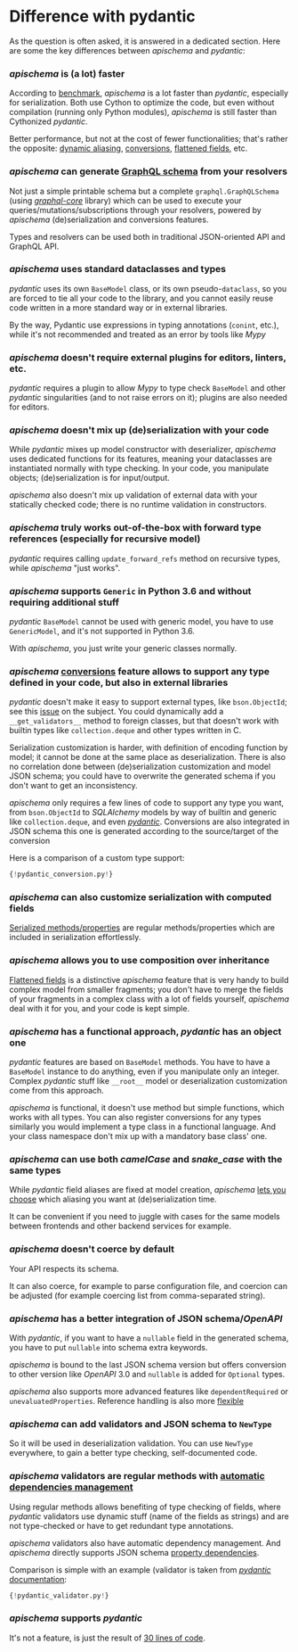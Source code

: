 # Difference with pydantic

As the question is often asked, it is answered in a dedicated section. Here are some the key differences between *apischema* and *pydantic*:

### *apischema* is (a lot) faster

According to [benchmark](performance_and_benchmark.md), *apischema* is a lot faster than *pydantic*, especially for serialization. Both use Cython to optimize the code, but even without compilation (running only Python modules), *apischema* is still faster than Cythonized *pydantic*.

Better performance, but not at the cost of fewer functionalities; that's rather the opposite: [dynamic aliasing](json_schema.md#dynamic-aliasing-and-default-aliaser), [conversions](conversions.md), [flattened fields](data_model.md#composition-over-inheritance---composed-dataclasses-flattening), etc.

### *apischema* can generate [GraphQL schema](graphql/overview.md) from your resolvers

Not just a simple printable schema but a complete `graphql.GraphQLSchema` (using [*graphql-core*](https://github.com/graphql-python/graphql-core/) library) which can be used to execute your queries/mutations/subscriptions through your resolvers, powered by *apischema* (de)serialization and conversions features.

Types and resolvers can be used both in traditional JSON-oriented API and GraphQL API.

### *apischema* uses standard dataclasses and types

*pydantic* uses its own `BaseModel` class, or its own pseudo-`dataclass`, so you are forced to tie all your code to the library, and you cannot easily reuse code written in a more standard way or in external libraries.

By the way, Pydantic use expressions in typing annotations (`conint`, etc.), while it's not recommended and treated as an error by tools like *Mypy*

### *apischema* doesn't require external plugins for editors, linters, etc.

*pydantic* requires a plugin to allow *Mypy* to type check `BaseModel` and other *pydantic* singularities (and to not raise errors on it); plugins are also needed for editors.

### *apischema* doesn't mix up (de)serialization with your code

While *pydantic* mixes up model constructor with deserializer, *apischema* uses dedicated functions for its features, meaning your dataclasses are instantiated normally with type checking. In your code, you manipulate objects; (de)serialization is for input/output.

*apischema* also doesn't mix up validation of external data with your statically checked code; there is no runtime validation in constructors.

### *apischema* truly works out-of-the-box with forward type references (especially for recursive model)

*pydantic* requires calling `update_forward_refs` method on recursive types, while *apischema* "just works".

### *apischema* supports `Generic` in Python 3.6 and without requiring additional stuff

*pydantic* `BaseModel` cannot be used with generic model, you have to use `GenericModel`, and it's not supported in Python 3.6.

With *apischema*, you just write your generic classes normally. 

### *apischema* [conversions](conversions.md) feature allows to support any type defined in your code, but also in external libraries

*pydantic* doesn't make it easy to support external types, like `bson.ObjectId`; see this [issue](https://github.com/tiangolo/fastapi/issues/68) on the subject. You could dynamically add a `__get_validators__` method to foreign classes, but that doesn't work with builtin types like `collection.deque` and other types written in C.

Serialization customization is harder, with definition of encoding function by model; it cannot be done at the same place as deserialization. There is also no correlation done between (de)serialization customization and model JSON schema; you could have to overwrite the generated schema if you don't want to get an inconsistency.

*apischema* only requires a few lines of code to support any type you want, from `bson.ObjectId` to *SQLAlchemy* models by way of builtin and generic like `collection.deque`, and even [*pydantic*](#apischema-supports-pydantic). Conversions are also integrated in JSON schema this one is generated according to the source/target of the conversion

Here is a comparison of a custom type support:

```python
{!pydantic_conversion.py!}
```

### *apischema* can also customize serialization with computed fields

[Serialized methods/properties](de_serialization.md#serialized-methodsproperties) are regular methods/properties which are included in serialization effortlessly.

### *apischema* allows you to use composition over inheritance

[Flattened fields](data_model.md#composition-over-inheritance---composed-dataclasses-flattening) is a distinctive *apischema* feature that is very handy to build complex model from smaller fragments; you don't have to merge the fields of your fragments in a complex class with a lot of fields yourself, *apischema* deal with it for you, and your code is kept simple.

### *apischema* has a functional approach, *pydantic* has an object one

*pydantic* features are based on `BaseModel` methods. You have to have a `BaseModel` instance to do anything, even if you manipulate only an integer. Complex *pydantic* stuff like `__root__` model or deserialization customization come from this approach.

*apischema* is functional, it doesn't use method but simple functions, which works with all types. You can also register conversions for any types similarly you would implement a type class in a functional language. And your class namespace don't mix up with a mandatory base class' one.

### *apischema* can use both *camelCase* and *snake_case* with the same types

While *pydantic* field aliases are fixed at model creation, *apischema* [lets you choose](json_schema.md#dynamic-aliasing-and-default-aliaser) which aliasing you want at (de)serialization time. 

It can be convenient if you need to juggle with cases for the same models between frontends and other backend services for example.

### *apischema* doesn't coerce by default

Your API respects its schema. 

It can also coerce, for example to parse configuration file, and coercion can be adjusted (for example coercing list from comma-separated string). 

### *apischema* has a better integration of JSON schema/*OpenAPI*

With *pydantic*, if you want to have a `nullable` field in the generated schema, you have to put `nullable` into schema extra keywords.

*apischema* is bound to the last JSON schema version but offers conversion to other version like *OpenAPI* 3.0 and `nullable` is added for `Optional` types.

*apischema* also supports more advanced features like `dependentRequired` or `unevaluatedProperties`. Reference handling is also more [flexible](json_schema.md#complexrecursive-types---json-schema-definitionsopenapi-components)

### *apischema* can add validators and JSON schema to `NewType`

So it will be used in deserialization validation. You can use `NewType` everywhere, to gain a better type checking, self-documented code.

### *apischema* validators are regular methods with [automatic dependencies management](validation.md#automatic-dependency-management)

Using regular methods allows benefiting of type checking of fields, where *pydantic* validators use dynamic stuff (name of the fields as strings) and are not type-checked or have to get redundant type annotations.

*apischema* validators also have automatic dependency management. And *apischema* directly supports JSON schema [property dependencies](json_schema.md#property-dependencies).

Comparison is simple with an example (validator is taken from [*pydantic* documentation](https://pydantic-docs.helpmanual.io/usage/validators/#root-validators):

```python
{!pydantic_validator.py!}
```

### *apischema* supports *pydantic*

It's not a feature, is just the result of [30 lines of code](examples/pydantic_support.md).

